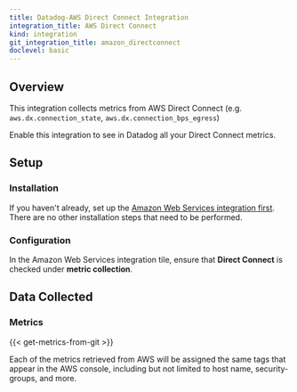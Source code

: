 ```yaml
---
title: Datadog-AWS Direct Connect Integration
integration_title: AWS Direct Connect
kind: integration
git_integration_title: amazon_directconnect
doclevel: basic
---
```


## Overview

This integration collects metrics from AWS Direct Connect (e.g. `aws.dx.connection_state`, `aws.dx.connection_bps_egress`)

Enable this integration to see in Datadog all your Direct Connect metrics.

## Setup
### Installation

If you haven't already, set up the [Amazon Web Services integration first](/integrations/aws). There are no other installation steps that need to be performed.

### Configuration

In the Amazon Web Services integration tile, ensure that **Direct Connect** is checked under **metric collection**.

## Data Collected
### Metrics

{{< get-metrics-from-git >}}

Each of the metrics retrieved from AWS will be assigned the same tags that appear in the AWS console, including but not limited to host name, security-groups, and more.
